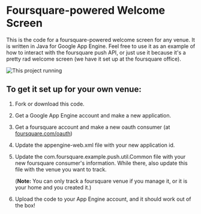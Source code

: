 Foursquare-powered Welcome Screen
=================================

This is the code for a foursquare-powered welcome screen for any venue. It is written in Java for
Google App Engine. Feel free to use it as an example of how to interact with the foursquare push API,
or just use it because it's a pretty rad welcome screen (we have it set up at the foursquare office).

![This project running](http://cl.ly/CfW2/photo.JPG "In use at the foursquare office")


To get it set up for your own venue:
------------------------------------

1.  Fork or download this code.
2.  Get a Google App Engine account and make a new application.
3.  Get a foursquare account and make a new oauth consumer (at [foursquare.com/oauth](http://foursquare.com/oauth, "Foursquare"))
4.  Update the appengine-web.xml file with your new application id.
5.  Update the com.foursquare.example.push.util.Common file with your new foursquare consumer's information. While there, also update this file with the venue you want to track.

    (**Note:** You can only track a foursquare venue if you manage it, or it is your home and you created it.)

6.  Upload the code to your App Engine account, and it should work out of the box!